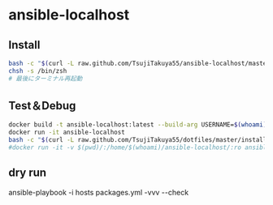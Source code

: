 # ansible-localhost

## Install
```bash
bash -c "$(curl -L raw.github.com/TsujiTakuya55/ansible-localhost/master/install.sh)" -s install
chsh -s /bin/zsh
# 最後にターミナル再起動
```

## Test＆Debug
```bash
docker build -t ansible-localhost:latest --build-arg USERNAME=$(whoami) .
docker run -it ansible-localhost
bash -c "$(curl -L raw.github.com/TsujiTakuya55/dotfiles/master/install.sh)" -s install
#docker run -it -v $(pwd)/:/home/$(whoami)/ansible-localhost/:ro ansible-localhost
```

## dry run
ansible-playbook -i hosts packages.yml -vvv --check

